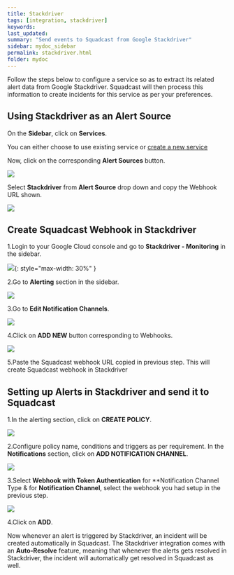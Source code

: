 ```yaml
---
title: Stackdriver
tags: [integration, stackdriver]
keywords: 
last_updated: 
summary: "Send events to Squadcast from Google Stackdriver"
sidebar: mydoc_sidebar
permalink: stackdriver.html
folder: mydoc
---
```


Follow the steps below to configure a service so as to extract its related alert data from Google Stackdriver. Squadcast will then process this information to create incidents for this service as per your preferences.

## Using Stackdriver as an Alert Source

On the **Sidebar**, click on **Services**.

You can either choose to use existing service or [create a new service](adding-a-service.html)

Now, click on the corresponding **Alert Sources** button.

![](images/integration_1.png)

Select **Stackdriver** from  **Alert Source** drop down and copy the Webhook URL shown.

![](images/stackdriver_1.png)

## Create Squadcast Webhook in Stackdriver

1.Login to your Google Cloud console and go to **Stackdriver - Monitoring** in the sidebar.

![](images/stackdriver_2.png){: style="max-width: 30%" }

2.Go to **Alerting** section in the sidebar.

![](images/stackdriver_3.png)

3.Go to **Edit Notification Channels**. 

![](images/stackdriver_4.png)

4.Click on **ADD NEW** button corresponding to Webhooks. 

![](images/stackdriver_5.png)

5.Paste the Squadcast webhook URL copied in previous step. This will create Squadcast webhook in Stackdriver

## Setting up Alerts in Stackdriver and send it to Squadcast

1.In the alerting section, click on **CREATE POLICY**. 

![](images/stackdriver_6.png)

2.Configure policy name, conditions and triggers as per requirement. In the **Notifications** section, click on **ADD NOTIFICATION CHANNEL**.

![](images/stackdriver_7.png)

3.Select **Webhook with Token Authentication** for **Notification Channel Type & for **Notification Channel**, select the webhook you had setup in the previous step. 

![](images/stackdriver_8.png)

4.Click on **ADD**.

Now whenever an alert is triggered by Stackdriver, an incident will be created automatically in Squadcast. The Stackdriver integration comes with an **Auto-Resolve** feature, meaning that whenever the alerts gets resolved in Stackdriver, the incident will automatically get resolved in Squadcast as well.